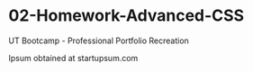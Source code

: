 # 02-Homework-Advanced-CSS
UT Bootcamp - Professional Portfolio Recreation

Ipsum obtained at startupsum.com
